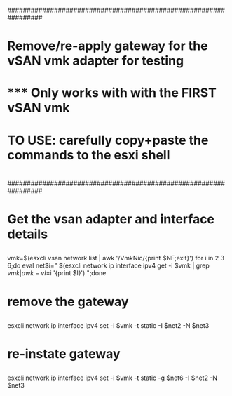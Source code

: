 #################################################################
#
#  Remove/re-apply gateway for the vSAN vmk adapter for testing
#  *** Only works with with the FIRST vSAN vmk
# 
#  TO USE: carefully copy+paste the commands to the esxi shell
#
#################################################################


## 
# Get the vsan adapter and interface details
## 

vmk=$(esxcli vsan network list | awk '/VmkNic/{print $NF;exit}')
for i in 2 3 6;do eval net$i=\" $(esxcli network ip interface ipv4 get -i $vmk | grep $vmk | awk -v I=$i '{print $I}') \";done

## 
# remove the gateway
## 

esxcli network ip interface ipv4 set -i $vmk -t static -I $net2 -N $net3

## 
# re-instate gateway
## 

esxcli network ip interface ipv4 set -i $vmk -t static -g $net6 -I $net2 -N $net3
